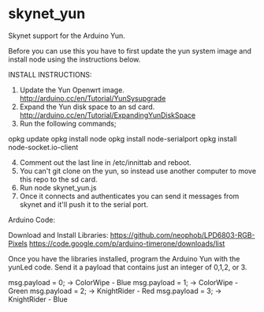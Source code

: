 skynet_yun
==========

Skynet support for the Arduino Yun.

Before you can use this you have to first update the yun system image and install node using the instructions below.


INSTALL INSTRUCTIONS:

1. Update the Yun Openwrt image. http://arduino.cc/en/Tutorial/YunSysupgrade
2. Expand the Yun disk space to an sd card. http://arduino.cc/en/Tutorial/ExpandingYunDiskSpace
3. Run the following commands;

opkg update
opkg install node
opkg install node-serialport
opkg install node-socket.io-client

4. Comment out the last line in /etc/innittab and reboot.
5. You can't git clone on the yun, so instead use another computer to move this repo to the sd card.
5. Run node skynet_yun.js 
6. Once it connects and authenticates you can send it messages from skynet and it'll push it to the serial port.


Arduino Code:

Download and Install Libraries:
https://github.com/neophob/LPD6803-RGB-Pixels
https://code.google.com/p/arduino-timerone/downloads/list

Once you have the libraries installed, program the Arduino Yun with the yunLed code.
Send it a payload that contains just an integer of 0,1,2, or 3.

msg.payload = 0; ->  ColorWipe - Blue
msg.payload = 1; ->  ColorWipe - Green
msg.payload = 2; ->  KnightRider - Red
msg.payload = 3; ->  KnightRider - Blue
